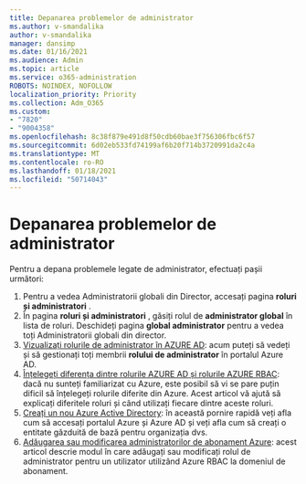 ```yaml
---
title: Depanarea problemelor de administrator
ms.author: v-smandalika
author: v-smandalika
manager: dansimp
ms.date: 01/16/2021
ms.audience: Admin
ms.topic: article
ms.service: o365-administration
ROBOTS: NOINDEX, NOFOLLOW
localization_priority: Priority
ms.collection: Adm_O365
ms.custom:
- "7820"
- "9004358"
ms.openlocfilehash: 8c38f879e491d8f50cdb60bae3f756306fbc6f57
ms.sourcegitcommit: 6d02eb533fd74199af6b20f714b3720991da2c4a
ms.translationtype: MT
ms.contentlocale: ro-RO
ms.lasthandoff: 01/18/2021
ms.locfileid: "50714043"
---
```

# <a name="troubleshoot-administrator-issues"></a>Depanarea problemelor de administrator

Pentru a depana problemele legate de administrator, efectuați pașii următori:

1. Pentru a vedea Administratorii globali din Director, accesați pagina **roluri și administratori** .
2. În pagina **roluri și administratori** , găsiți rolul de **administrator global** în lista de roluri. Deschideți pagina **global administrator** pentru a vedea toți Administratorii globali din director.
3. [Vizualizați rolurile de administrator în AZURE AD](https://docs.microsoft.com/azure/active-directory/roles/manage-roles-portal): acum puteți să vedeți și să gestionați toți membrii **rolului de administrator** în portalul Azure AD.
4. [Înțelegeți diferența dintre rolurile AZURE AD și rolurile AZURE RBAC](https://docs.microsoft.com/azure/role-based-access-control/rbac-and-directory-admin-roles): dacă nu sunteți familiarizat cu Azure, este posibil să vi se pare puțin dificil să înțelegeți rolurile diferite din Azure. Acest articol vă ajută să explicați diferitele roluri și când utilizați fiecare dintre aceste roluri.
5. [Creați un nou Azure Active Directory](https://docs.microsoft.com/azure/active-directory/fundamentals/active-directory-access-create-new-tenant): în această pornire rapidă veți afla cum să accesați portalul Azure și Azure AD și veți afla cum să creați o entitate găzduită de bază pentru organizația dvs.
6. [Adăugarea sau modificarea administratorilor de abonament Azure](https://docs.microsoft.com/azure/cost-management-billing/manage/add-change-subscription-administrator): acest articol descrie modul în care adăugați sau modificați rolul de administrator pentru un utilizator utilizând Azure RBAC la domeniul de abonament.
